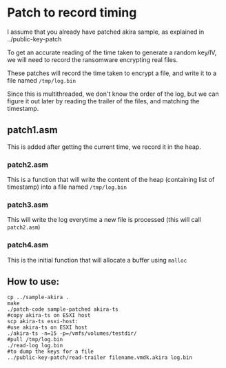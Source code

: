 # Patch to record timing

I assume that you already have patched akira sample, as explained in ../public-key-patch

To get an accurate reading of the time taken to generate a random key/IV, we will need to record the ransomware encrypting real files.

These patches will record the time taken to encrypt a file, and write it to a file named `/tmp/log.bin`

Since this is multithreaded, we don't know the order of the log, but we can figure it out later by reading the trailer of the files, and matching the timestamp.

## patch1.asm

This is added after getting the current time, we record it in the heap.

### patch2.asm

This is a function that will write the content of the heap (containing list of timestamp) into a file named `/tmp/log.bin`

### patch3.asm

This will write the log everytime a new file is processed (this will call `patch2.asm`)

### patch4.asm

This is the initial function that will allocate a buffer using `malloc`

## How to use:

```
cp ../sample-akira .
make
./patch-code sample-patched akira-ts
#copy akira-ts on ESXI host
scp akira-ts esxi-host:
#use akira-ts on ESXI host
./akira-ts -n=15 -p=/vmfs/volumes/testdir/
#pull /tmp/log.bin
./read-log log.bin
#to dump the keys for a file
../public-key-patch/read-trailer filename.vmdk.akira log.bin
```

